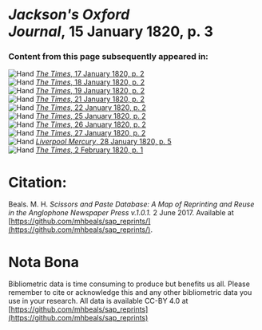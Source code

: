 # *Jackson's Oxford Journal*, 15 January 1820, p. 3  
  
### Content from this page subsequently appeared in:  
![Hand](http://scissorsandpaste.net/wp-content/uploads/2017/06/smallhandpointer.png) [*The Times*, 17 January 1820, p. 2](https://mhbeals.github.io/sap_html/The-Times/The-Times-17-January-1820-p-2)  
![Hand](http://scissorsandpaste.net/wp-content/uploads/2017/06/smallhandpointer.png) [*The Times*, 18 January 1820, p. 2](https://mhbeals.github.io/sap_html/The-Times/The-Times-18-January-1820-p-2)  
![Hand](http://scissorsandpaste.net/wp-content/uploads/2017/06/smallhandpointer.png) [*The Times*, 19 January 1820, p. 2](https://mhbeals.github.io/sap_html/The-Times/The-Times-19-January-1820-p-2)  
![Hand](http://scissorsandpaste.net/wp-content/uploads/2017/06/smallhandpointer.png) [*The Times*, 21 January 1820, p. 2](https://mhbeals.github.io/sap_html/The-Times/The-Times-21-January-1820-p-2)  
![Hand](http://scissorsandpaste.net/wp-content/uploads/2017/06/smallhandpointer.png) [*The Times*, 22 January 1820, p. 2](https://mhbeals.github.io/sap_html/The-Times/The-Times-22-January-1820-p-2)  
![Hand](http://scissorsandpaste.net/wp-content/uploads/2017/06/smallhandpointer.png) [*The Times*, 25 January 1820, p. 2](https://mhbeals.github.io/sap_html/The-Times/The-Times-25-January-1820-p-2)  
![Hand](http://scissorsandpaste.net/wp-content/uploads/2017/06/smallhandpointer.png) [*The Times*, 26 January 1820, p. 2](https://mhbeals.github.io/sap_html/The-Times/The-Times-26-January-1820-p-2)  
![Hand](http://scissorsandpaste.net/wp-content/uploads/2017/06/smallhandpointer.png) [*The Times*, 27 January 1820, p. 2](https://mhbeals.github.io/sap_html/The-Times/The-Times-27-January-1820-p-2)  
![Hand](http://scissorsandpaste.net/wp-content/uploads/2017/06/smallhandpointer.png) [*Liverpool Mercury*, 28 January 1820, p. 5](https://mhbeals.github.io/sap_html/Liverpool-Mercury/Liverpool-Mercury-28-January-1820-p-5)  
![Hand](http://scissorsandpaste.net/wp-content/uploads/2017/06/smallhandpointer.png) [*The Times*, 2 February 1820, p. 1](https://mhbeals.github.io/sap_html/The-Times/The-Times-2-February-1820-p-1)  


# Citation: 

Beals. M. H. *Scissors and Paste Database: A Map of Reprinting and Reuse in the Anglophone Newspaper Press v.1.0.1.* 2 June 2017. Available at [https://github.com/mhbeals/sap_reprints/](https://github.com/mhbeals/sap_reprints/). 

# Nota Bona

Bibliometric data is time consuming to produce but benefits us all. Please remember to cite or acknowledge this and any other bibliometric data you use in your research. All data is available CC-BY 4.0 at [https://github.com/mhbeals/sap_reprints](https://github.com/mhbeals/sap_reprints)